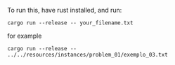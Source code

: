 To run this, have rust installed, and run:

```
cargo run --release -- your_filename.txt
```

for example 

```
cargo run --release -- ../../resources/instances/problem_01/exemplo_03.txt
```